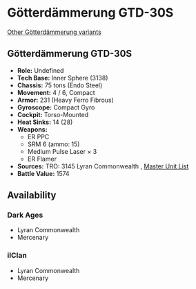 # Götterdämmerung GTD-30S 

[Other Götterdämmerung variants](../götterdämmerung.md) 

## Götterdämmerung GTD-30S 

- **Role:** Undefined 
- **Tech Base:** Inner Sphere (3138) 
- **Chassis:** 75 tons (Endo Steel) 
- **Movement:** 4 / 6, Compact 
- **Armor:** 231 (Heavy Ferro Fibrous) 
- **Gyroscope:** Compact Gyro 
- **Cockpit:** Torso-Mounted 
- **Heat Sinks:** 14 (28) 
- **Weapons:** 
  - ER PPC 
  - SRM 6 (ammo: 15) 
  - Medium Pulse Laser × 3 
  - ER Flamer 
- **Sources:** TRO: 3145 Lyran Commonwealth , [Master Unit List](http://masterunitlist.info/Unit/Details/8062) 
- **Battle Value:** 1574 

## Availability 

### Dark Ages 

- Lyran Commonwealth 
- Mercenary 

### ilClan 

- Lyran Commonwealth 
- Mercenary 

